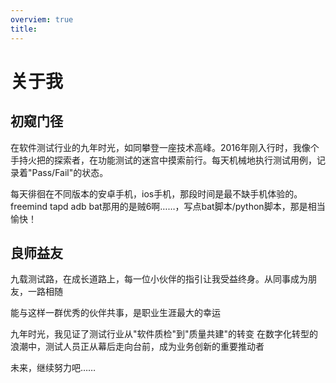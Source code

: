 ```yaml
---
overviem: true
title: 
---
```

# 关于我

## 初窥门径

在软件测试行业的九年时光，如同攀登一座技术高峰。2016年刚入行时，我像个手持火把的探索者，在功能测试的迷宫中摸索前行。每天机械地执行测试用例，记录着"Pass/Fail"的状态。

每天徘徊在不同版本的安卓手机，ios手机，那段时间是最不缺手机体验的。freemind tapd adb bat那用的是贼6啊……，写点bat脚本/python脚本，那是相当愉快！

## 良师益友

九载测试路，在成长道路上，每一位小伙伴的指引让我受益终身。从同事成为朋友，一路相随

能与这样一群优秀的伙伴共事，是职业生涯最大的幸运

九年时光，我见证了测试行业从"软件质检"到"质量共建"的转变
在数字化转型的浪潮中，测试人员正从幕后走向台前，成为业务创新的重要推动者

未来，继续努力吧……